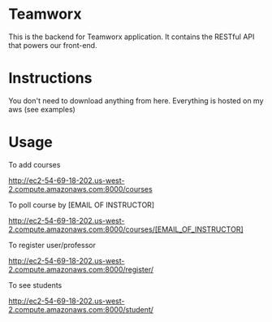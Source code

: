 # Teamworx

This is the backend for Teamworx application. It contains the RESTful API that powers our front-end.

# Instructions

You don't need to download anything from here. Everything is hosted on my aws (see examples)

# Usage
To add courses

http://ec2-54-69-18-202.us-west-2.compute.amazonaws.com:8000/courses

To poll course by [EMAIL OF INSTRUCTOR]

http://ec2-54-69-18-202.us-west-2.compute.amazonaws.com:8000/courses/[EMAIL_OF_INSTRUCTOR]

To register user/professor

http://ec2-54-69-18-202.us-west-2.compute.amazonaws.com:8000/register/

To see students

http://ec2-54-69-18-202.us-west-2.compute.amazonaws.com:8000/student/
